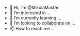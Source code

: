 - 👋 Hi, I’m @MikolaMaster
- 👀 I’m interested in ...
- 🌱 I’m currently learning ...
- 💞️ I’m looking to collaborate on ...
- 📫 How to reach me ...

<!---
MikolaMaster/MikolaMaster is a ✨ special ✨ repository because its `README.md` (this file) appears on your GitHub profile.
You can click the Preview link to take a look at your changes.
--->
